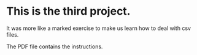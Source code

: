 # This is the third project.

It was more like a marked exercise to make us learn how to deal with csv files.

The PDF file contains the instructions.
